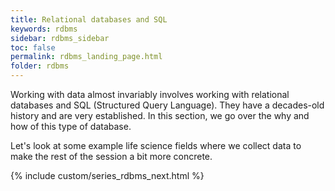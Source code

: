 ```yaml
---
title: Relational databases and SQL
keywords: rdbms
sidebar: rdbms_sidebar
toc: false
permalink: rdbms_landing_page.html
folder: rdbms
---
```

Working with data almost invariably involves working with relational databases and SQL (Structured Query Language). They have a decades-old history and are very established. In this section, we go over the why and how of this type of database.

Let's look at some example life science fields where we collect data to make the rest of the session a bit more concrete.

{% include custom/series_rdbms_next.html %}
